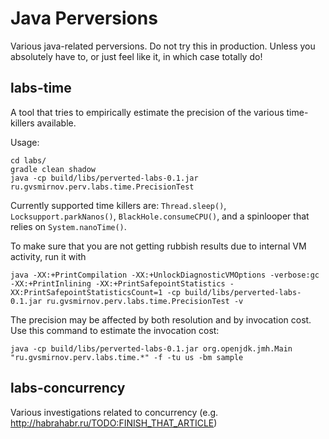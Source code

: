 Java Perversions
================

Various java-related perversions. Do not try this in production. Unless you absolutely have to, or just feel like it, in which case totally do!

labs-time
----------------
A tool that tries to empirically estimate the precision of the various time-killers available.

Usage:
```
cd labs/
gradle clean shadow
java -cp build/libs/perverted-labs-0.1.jar ru.gvsmirnov.perv.labs.time.PrecisionTest
```

Currently supported time killers are: ```Thread.sleep()```, ```Locksupport.parkNanos()```, ```BlackHole.consumeCPU()```, and a spinlooper that relies on ```System.nanoTime()```.

To make sure that you are not getting rubbish results due to internal VM activity, run it with
```
java -XX:+PrintCompilation -XX:+UnlockDiagnosticVMOptions -verbose:gc -XX:+PrintInlining -XX:+PrintSafepointStatistics -XX:PrintSafepointStatisticsCount=1 -cp build/libs/perverted-labs-0.1.jar ru.gvsmirnov.perv.labs.time.PrecisionTest -v
```

The precision may be affected by both resolution and by invocation cost. Use this command to estimate the invocation cost:
```
java -cp build/libs/perverted-labs-0.1.jar org.openjdk.jmh.Main "ru.gvsmirnov.perv.labs.time.*" -f -tu us -bm sample
```

labs-concurrency
------------------
Various investigations related to concurrency (e.g. http://habrahabr.ru/TODO:FINISH_THAT_ARTICLE)
